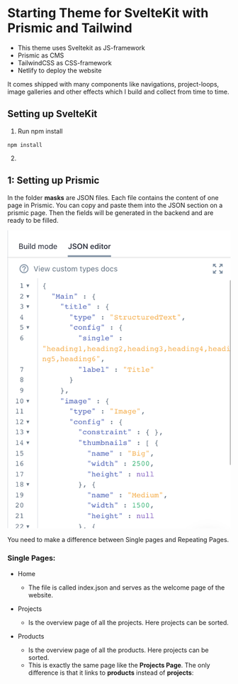 # Starting Theme for SvelteKit with Prismic and Tailwind
- This theme uses Sveltekit as JS-framework
- Prismic as CMS
- TailwindCSS as CSS-framework
- Netlify to deploy the website

It comes shipped with many components like navigations, project-loops, image galleries and other effects which I build and collect from time to time.

## Setting up SvelteKit
1. Run npm install
```
npm install
```

2.

## 1: Setting up Prismic
In the folder **masks** are JSON files.
Each file contains the content of one page in Prismic.
You can copy and paste them into the JSON section on a prismic page.
Then the fields will be generated in the backend and are ready to be filled.

![JSON in Prismic](/static/readme/json-prismic.png)

You need to make a difference between Single pages and Repeating Pages.

### Single Pages:
- Home
   - The file is called index.json and serves as the welcome page of the website.

- Projects
   - Is the overview page of all the projects. Here projects can be sorted.

- Products
   - Is the overview page of all the products. Here projects can be sorted.
   - This is exactly the same page like the **Projects Page**. The only difference is that it links to **products** instead of **projects**: